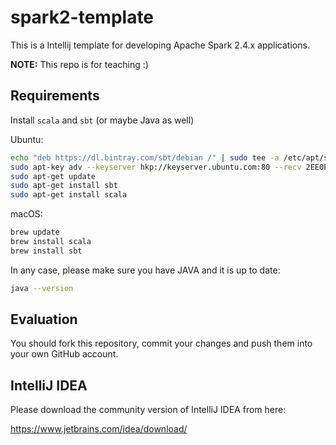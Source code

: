 # spark2-template

This is a Intellij template for developing Apache Spark 2.4.x applications.

**NOTE:** This repo is for teaching :)

## Requirements

Install `scala` and `sbt` (or maybe Java as well)

Ubuntu:
```bash
echo "deb https://dl.bintray.com/sbt/debian /" | sudo tee -a /etc/apt/sources.list.d/sbt.list
sudo apt-key adv --keyserver hkp://keyserver.ubuntu.com:80 --recv 2EE0EA64E40A89B84B2DF73499E82A75642AC823
sudo apt-get update
sudo apt-get install sbt
sudo apt-get install scala
```

macOS:
```bash
brew update
brew install scala
brew install sbt
```

In any case, please make sure you have JAVA and it is up to date:

```bash
java --version
```


## Evaluation
You should fork this repository, commit your changes and push them into your own GitHub account.

## IntelliJ IDEA
Please download the community version of IntelliJ IDEA from here:

https://www.jetbrains.com/idea/download/
